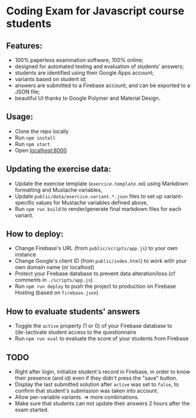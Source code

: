 Coding Exam for Javascript course students
==========================================

Features:
---------

- 100% paperless examination software, 100% online;
- designed for automated testing and evaluation of students' answers;
- students are identified using their Google Apps account;
- variants based on student id;
- answers are submitted to a Firebase account, and can be exported to a JSON file;
- beautiful UI thanks to Google Polymer and Material Design.

Usage:
------

- Clone the repo locally
- Run `npm install`
- Run `npm start`
- Open [localhost:8000](http://localhost:8000)

Updating the exercise data:
---------------------------

- Update the exercise template (`exercice.template.md`) using Markdown formatting and Mustache variables,
- Update `public/data/exercice.variant.*.json` files to set up variant-specific values for Mustache variables defined above,
- Run `npm run build` to render/generate final markdown files for each variant.

How to deploy:
--------------

- Change Firebase's URL (from `public/scripts/app.js`) to your own instance
- Change Google's client ID (from `public/index.html`) to work with your own domain name (or localhost)
- Protect your Firebase database to prevent data alteration/loss (cf comments in `./scripts/app.js`)
- Run `npm run deploy` to push the project to production on Firebase Hosting (based on `firebase.json`)

How to evaluate students' answers
---------------------------------

- Toggle the `active` property (1 or 0) of your Firebase database to (de-)activate student access to the questionnaire
- Run `npm run eval` to evaluate the score of your students from Firebase

TODO
----

- Right after login, initialize student's record in Firebase, in order to know their presence (and id) even if they didn't press the "save" button.
- Display the last submitted solution after `active` was set to `false`, to confirm that student's submission was taken into account.
- Allow per-variable variants. => more combinations.
- Make sure that students can not update their answers 2 hours after the exam started.
